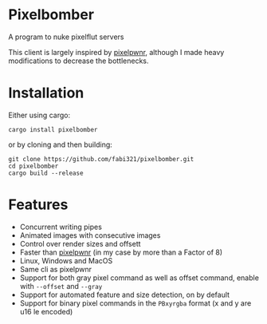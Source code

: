 # Pixelbomber
A program to nuke pixelflut servers

This client is largely inspired by [pixelpwnr](https://github.com/timvisee/pixelpwnr), although I made heavy modifications to decrease the bottlenecks.

# Installation

Either using cargo:

```commandline
cargo install pixelbomber
```

or by cloning and then building:

```commandline
git clone https://github.com/fabi321/pixelbomber.git
cd pixelbomber
cargo build --release
```

# Features
- Concurrent writing pipes
- Animated images with consecutive images
- Control over render sizes and offsett
- Faster than [pixelpwnr](https://github.com/timvisee/pixelpwnr) (in my case by more than a Factor of 8)
- Linux, Windows and MacOS
- Same cli as pixelpwnr
- Support for both gray pixel command as well as offset command, enable with `--offset` and `--gray`
- Support for automated feature and size detection, on by default
- Support for binary pixel commands in the `PBxyrgba` format (x and y are u16 le encoded)
